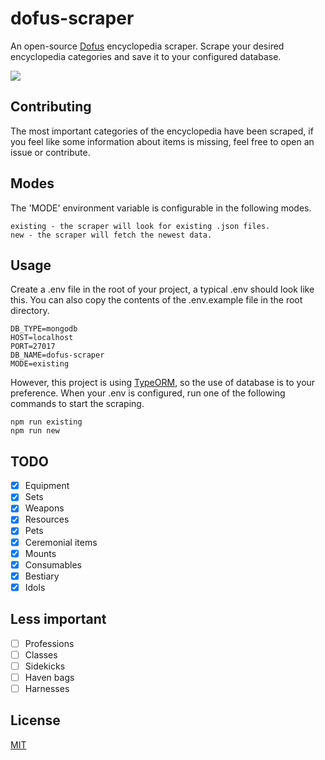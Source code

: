 # dofus-scraper

An open-source [Dofus](https://www.dofus.com/en) encyclopedia scraper. Scrape your desired encyclopedia categories and save it to your configured database.

<a href="https://codeclimate.com/github/Cornayy/dofus-scraper/maintainability"><img src="https://api.codeclimate.com/v1/badges/807065bf4ec6dfbff9fb/maintainability" /></a>

## Contributing

The most important categories of the encyclopedia have been scraped, if you feel like some information about items is missing, feel free to open an issue or contribute.

## Modes

The 'MODE' environment variable is configurable in the following modes.

```
existing - the scraper will look for existing .json files.
new - the scraper will fetch the newest data.
```

## Usage

Create a .env file in the root of your project, a typical .env should look like this. You can also copy the contents of the .env.example file in the root directory.

```
DB_TYPE=mongodb
HOST=localhost
PORT=27017
DB_NAME=dofus-scraper
MODE=existing
```

However, this project is using [TypeORM](https://typeorm.io/#/), so the use of database is to your preference. When your .env is configured, run one of the following commands to start the scraping.

```
npm run existing
npm run new
```

## TODO

-   [x] Equipment
-   [x] Sets
-   [x] Weapons
-   [x] Resources
-   [x] Pets
-   [x] Ceremonial items
-   [x] Mounts
-   [x] Consumables
-   [x] Bestiary
-   [x] Idols

## Less important

-   [ ] Professions
-   [ ] Classes
-   [ ] Sidekicks
-   [ ] Haven bags
-   [ ] Harnesses

## License

[MIT](LICENSE)
